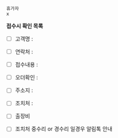 ```
휴가자
x
```

**접수시 확인 목록**
- [ ] 고객명 : 
- [ ] 연락처 : 
- [ ] 접수내용 : 
- [ ] 오더확인 : 
- [ ] 주소지 : 
- [ ] 조치처 : 
- [ ] 출장비
- [ ] 조치처 중수리 or 경수리 일경우 알림톡 안내


